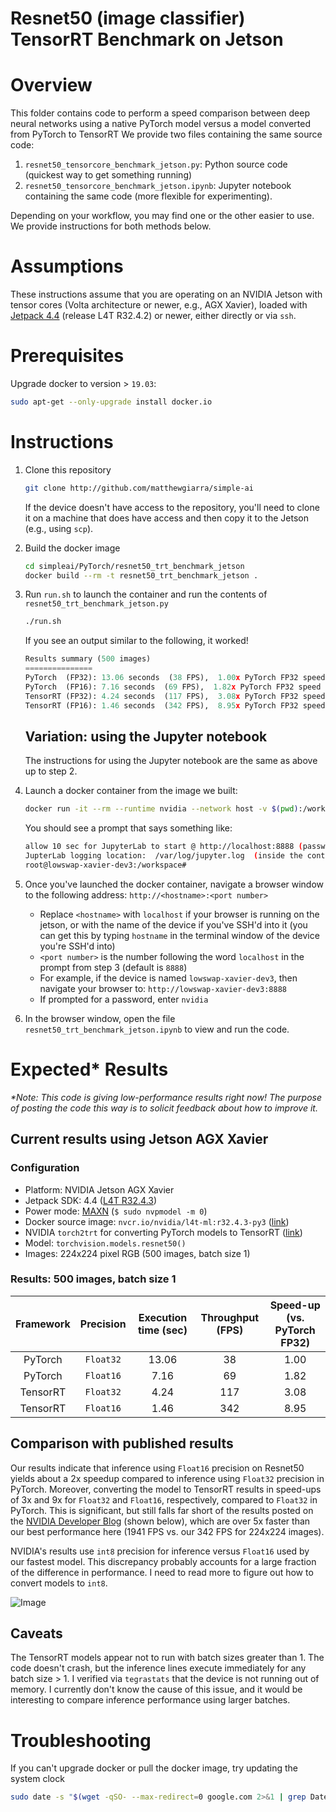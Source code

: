 # Resnet50 (image classifier) TensorRT Benchmark on Jetson

# Overview
This folder contains code to perform a speed comparison between deep neural networks using a native PyTorch model versus a model converted from PyTorch to TensorRT
We provide two files containing the same source code:

1. `resnet50_tensorcore_benchmark_jetson.py`: Python source code (quickest way to get something running)
2. `resnet50_tensorcore_benchmark_jetson.ipynb`: Jupyter notebook containing the same code (more flexible for experimenting).

Depending on your workflow, you may find one or the other easier to use. We provide instructions for both methods below.

# Assumptions
These instructions assume that you are operating on an NVIDIA Jetson with tensor cores (Volta architecture or newer, e.g., AGX Xavier), loaded with [Jetpack 4.4](https://developer.nvidia.com/embedded/jetpack) (release L4T R32.4.2) or newer, either directly or via `ssh`. 
 
# Prerequisites 
Upgrade docker to version > `19.03`:

```bash
sudo apt-get --only-upgrade install docker.io
```

# Instructions

1. Clone this repository

	```bash
	git clone http://github.com/matthewgiarra/simple-ai
	```
	
	If the device doesn't have access to the repository, you'll need to clone it on a machine that does have access and then copy it to the Jetson (e.g., using `scp`).
	
2. Build the docker image

	```bash
	cd simpleai/PyTorch/resnet50_trt_benchmark_jetson
	docker build --rm -t resnet50_trt_benchmark_jetson .
	```
	
3.  Run `run.sh` to launch the container and run the contents of 
`resnet50_trt_benchmark_jetson.py`

	```bash
	./run.sh
	```

	If you see an output similar to the following, it worked!
	
	```python
	Results summary (500 images)
	===============
	PyTorch  (FP32): 13.06 seconds  (38 FPS),  1.00x PyTorch FP32 speed
	PyTorch  (FP16): 7.16 seconds  (69 FPS),  1.82x PyTorch FP32 speed
	TensorRT (FP32): 4.24 seconds  (117 FPS),  3.08x PyTorch FP32 speed
	TensorRT (FP16): 1.46 seconds  (342 FPS),  8.95x PyTorch FP32 speed
	
	```

	## Variation: using the Jupyter notebook

	The instructions for using the Jupyter notebook are the same as above up to step 2.

4. Launch a docker container from the image we built:

	 ```bash
	 docker run -it --rm --runtime nvidia --network host -v $(pwd):/workspace resnet50_trt_benchmark_jetson 
	 ```
		
	You should see a prompt that says something like:
	
	```bash
	allow 10 sec for JupyterLab to start @ http://localhost:8888 (password nvidia)
	JupterLab logging location:  /var/log/jupyter.log  (inside the container)
	root@lowswap-xavier-dev3:/workspace# 
	``` 

5. Once you've launched the docker container, navigate a browser window to the following address:
`http://<hostname>:<port number>`

	- Replace `<hostname>` with `localhost` if your browser is running on the jetson, or with the name of the device if you've SSH'd into it (you can get this by typing `hostname` in the terminal window of the device you're SSH'd into)
	- `<port number>` is the number following the word `localhost` in the prompt from step 3 (default is `8888`)
	- For example, if the device is named `lowswap-xavier-dev3`, then navigate your browser to:
	`http://lowswap-xavier-dev3:8888`
	- If prompted for a password, enter `nvidia`

6. In the browser window, open the file `resnet50_trt_benchmark_jetson.ipynb` to view and run the code.

# Expected* Results

<I>*Note: This code is giving low-performance results right now! The purpose of posting the code this way is to solicit feedback about how to improve it.</I>

## Current results using Jetson AGX Xavier

### Configuration
- Platform: NVIDIA Jetson AGX Xavier
- Jetpack SDK: 4.4 ([L4T R32.4.3](https://developer.nvidia.com/embedded/jetpack))
- Power mode: [MAXN](https://www.jetsonhacks.com/2018/10/07/nvpmodel-nvidia-jetson-agx-xavier-developer-kit/) (`$ sudo nvpmodel -m 0`) 
- Docker source image: `nvcr.io/nvidia/l4t-ml:r32.4.3-py3`  ([link](https://ngc.nvidia.com/catalog/containers/nvidia:l4t-ml))
- NVIDIA `torch2trt` for converting PyTorch models to TensorRT ([link](https://github.com/NVIDIA-AI-IOT/torch2trt))
- Model: `torchvision.models.resnet50()`
- Images: 224x224 pixel RGB (500 images, batch size 1)

### Results: 500 images, batch size 1
| Framework | Precision |  Execution time (sec) | Throughput (FPS) | Speed-up (vs. PyTorch FP32) |
|:----------:|:-------:|:-------------------:|:----------:|:--------:|
|   PyTorch  |  `Float32`|      13.06        |   38   |     1.00 |
|   PyTorch   |  `Float16`|      7.16        |   69   |     1.82 |
|   TensorRT |  `Float32`|      4.24        |   117   |     3.08 |
|   TensorRT |  `Float16`|      1.46        |   342   |     8.95 |

## Comparison with published results
Our results indicate that inference using `Float16` precision on Resnet50 yields about a 2x speedup compared to inference using `Float32` precision in PyTorch. Moreover, converting the model to TensorRT results in speed-ups of 3x and 9x for `Float32` and `Float16`, respectively, compared to `Float32` in PyTorch. This is significant, but still falls far short of the results posted on the [NVIDIA Developer Blog](https://developer.nvidia.com/blog/jetson-xavier-nx-the-worlds-smallest-ai-supercomputer/) (shown below), which are over 5x faster than our best performance here (1941 FPS vs. our 342 FPS for 224x224 images).  

NVIDIA's results use `int8` precision for inference versus `Float16` used by our fastest model. This discrepancy probably accounts for a large fraction of the difference in performance. I need to read more to figure out how to convert models to `int8`.

![Image](https://developer.download.nvidia.com/devblogs/inferencing-performance.png)

## Caveats
The TensorRT models appear not to run with batch sizes greater than 1. The code doesn't crash, but the inference lines execute immediately for any batch size > 1. I verified via `tegrastats` that the device is not running out of memory. I currently don't know the cause of this issue, and it would be interesting to compare inference performance using larger batches.  

# Troubleshooting
If you can't upgrade docker or pull the docker image, try updating the system clock
```bash
sudo date -s "$(wget -qSO- --max-redirect=0 google.com 2>&1 | grep Date: | cut -d' ' -f5-8)Z"
```